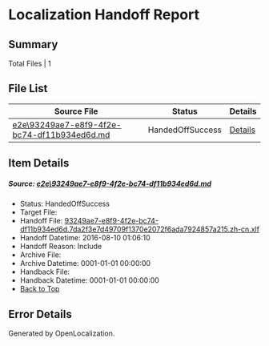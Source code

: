 # <a name='report-top'></a> Localization Handoff Report

## Summary
 Total Files | 1

## File List
 Source File | Status | Details 
 ----------- | ------ | ------- 
 [e2e\93249ae7-e8f9-4f2e-bc74-df11b934ed6d.md](https://github.com/OpenLocalizationTestOrg/oltest/blob/9c4d678d7125017987d963e65f5bcf7f1bb7da62/e2e/93249ae7-e8f9-4f2e-bc74-df11b934ed6d.md) | HandedOffSuccess | [Details](#c9d955988b3f5ef6d59bfe4096173d6e8918be9d1)

## Item Details
##### <a name='c9d955988b3f5ef6d59bfe4096173d6e8918be9d1'></a> Source: [e2e\93249ae7-e8f9-4f2e-bc74-df11b934ed6d.md](https://github.com/OpenLocalizationTestOrg/oltest/blob/9c4d678d7125017987d963e65f5bcf7f1bb7da62/e2e/93249ae7-e8f9-4f2e-bc74-df11b934ed6d.md)
* Status: HandedOffSuccess
* Target File: 
* Handoff File: [93249ae7-e8f9-4f2e-bc74-df11b934ed6d.7da2f3e7d49709f1370e2072f6ada7924857a215.zh-cn.xlf](https://github.com/OpenLocalizationTestOrg/olhandoff-e2e/blob/5db95ee36444b5698dc764bb8317389750a03519/ol-handoff/OpenLocalizationTestOrg/ol-test-zhcn/ci/ht/93249ae7-e8f9-4f2e-bc74-df11b934ed6d.7da2f3e7d49709f1370e2072f6ada7924857a215.zh-cn.xlf)
* Handoff Datetime: 2016-08-10 01:06:10
* Handoff Reason: Include
* Archive File: 
* Archive Datetime: 0001-01-01 00:00:00
* Handback File: 
* Handback Datetime: 0001-01-01 00:00:00
* [Back to Top](#report-top)


## Error Details

Generated by OpenLocalization.
